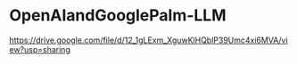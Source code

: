 # OpenAIandGooglePalm-LLM
https://drive.google.com/file/d/12_1gLExm_XguwKlHQblP39Umc4xi6MVA/view?usp=sharing
